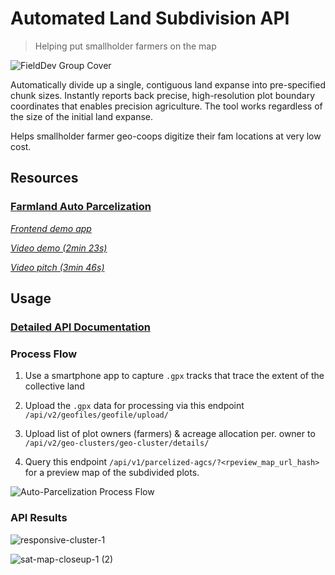 # Automated Land Subdivision API
> Helping put smallholder farmers on the map

![FieldDev Group Cover](https://user-images.githubusercontent.com/60096838/227154345-fd5e8a8f-c7b4-4cd2-85b7-4a0a81213c17.jpg)

Automatically divide up a single, contiguous land expanse into pre-specified chunk sizes. Instantly reports back precise, high-resolution plot boundary coordinates that enables precision agriculture. The tool works regardless of the size of the initial land expanse. 

Helps smallholder farmer geo-coops digitize their fam locations at very low cost.

## Resources

### [Farmland Auto Parcelization](https://geoclusters.herokuapp.com)

*[Frontend demo app](https://farmplots.web.app)*

*[Video demo (2min 23s)](https://www.loom.com/share/44a371170c8f46fe9bf30ed946f44604)*

*[Video pitch (3min 46s)](https://www.loom.com/share/c5ae871e21c1405e84ca1e573a9a7c99)*

## Usage

### [Detailed API Documentation](https://geoclusters.herokuapp.com/api-guide)

### Process Flow

1. Use a smartphone app to capture `.gpx` tracks that trace the extent of the collective land

2. Upload the `.gpx` data for processing via this endpoint `/api/v2/geofiles/geofile/upload/`

3. Upload list of plot owners (farmers) & acreage allocation per. owner to `/api/v2/geo-clusters/geo-cluster/details/`

4. Query this endpoint `/api/v1/parcelized-agcs/?<rpeview_map_url_hash>` for a preview map of the subdivided plots.

![Auto-Parcelization Process Flow](https://user-images.githubusercontent.com/60096838/227159621-6dfccf1a-f4b4-4c76-9946-ed7512e18235.png)

### API Results

![responsive-cluster-1](https://user-images.githubusercontent.com/60096838/161726087-398efd30-1ff3-4535-877b-23a95393ba33.jpg)

![sat-map-closeup-1 (2)](https://user-images.githubusercontent.com/60096838/161726116-60a1771b-54c9-4ac0-bddb-7d58bf4d4b7f.png)

